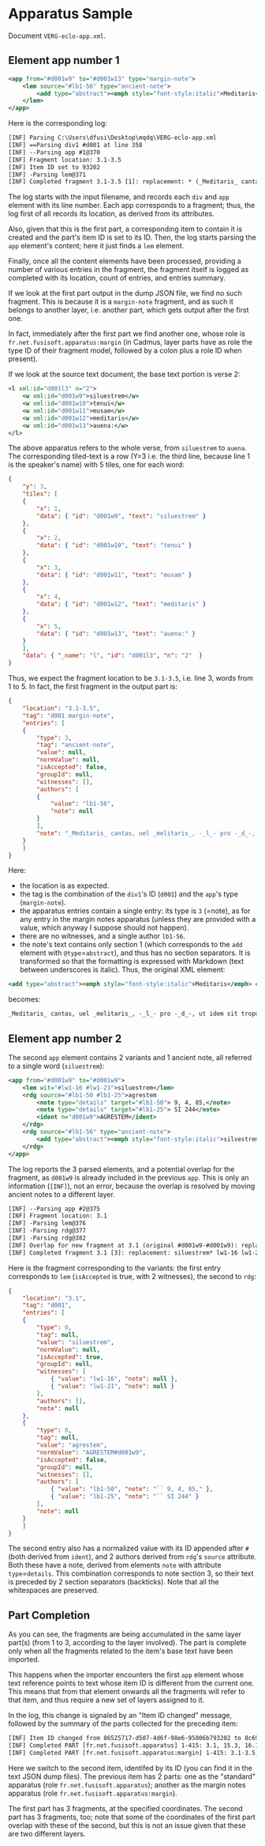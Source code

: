 # Apparatus Sample

Document `VERG-eclo-app.xml`.

## Element app number 1

```xml
<app from="#d001w9" to="#d001w13" type="margin-note">
    <lem source="#lb1-56" type="ancient-note">
        <add type="abstract"><emph style="font-style:italic">Meditaris</emph> cantas, uel <emph style="font-style:italic">melitaris</emph>, -<emph style="font-style:italic">l</emph>- pro -<emph style="font-style:italic">d</emph>-, ut idem sit tropus.</add>
    </lem>
</app>
```

Here is the corresponding log:

```txt
[INF] Parsing C:\Users\dfusi\Desktop\mqdq\VERG-eclo-app.xml
[INF] ==Parsing div1 #d001 at line 358
[INF] --Parsing app #1@370
[INF] Fragment location: 3.1-3.5
[INF] Item ID set to 93202
[INF] -Parsing lem@371
[INF] Completed fragment 3.1-3.5 [1]: replacement: * (_Meditaris_ cantas, uel _melitaris_, -_l_- pro -_d_-, ut idem sit tropus.) lb1-56
```

The log starts with the input filename, and records each `div` and `app` element with its line number. Each app corresponds to a fragment; thus, the log first of all records its location, as derived from its attributes.

Also, given that this is the first part, a corresponding item to contain it is created and the part's item ID is set to its ID. Then, the log starts parsing the `app` element's content; here it just finds a `lem` element.

Finally, once all the content elements have been processed, providing a number of various entries in the fragment, the fragment itself is logged as completed with its location, count of entries, and entries summary.

If we look at the first part output in the dump JSON file, we find no such fragment. This is because it is a `margin-note` fragment, and as such it belongs to another layer, i.e. another part, which gets output after the first one.

In fact, immediately after the first part we find another one, whose role is `fr.net.fusisoft.apparatus:margin` (in Cadmus, layer parts have as role the type ID of their fragment model, followed by a colon plus a role ID when present).

If we look at the source text document, the base text portion is verse 2:

```xml
<l xml:id="d001l3" n="2">
    <w xml:id="d001w9">siluestrem</w>
    <w xml:id="d001w10">tenui</w>
    <w xml:id="d001w11">musam</w>
    <w xml:id="d001w12">meditaris</w>
    <w xml:id="d001w13">auena:</w>
</l>
```

The above apparatus refers to the whole verse, from `siluestrem` to `auena`. The corresponding tiled-text is a row (Y=3 i.e. the third line, because line 1 is the speaker's name) with 5 tiles, one for each word:

```json
{
    "y": 3,
    "tiles": [
    {
        "x": 1,
        "data": { "id": "d001w9", "text": "siluestrem" }
    },
    {
        "x": 2,
        "data": { "id": "d001w10", "text": "tenui" }
    },
    {
        "x": 3,
        "data": { "id": "d001w11", "text": "musam" }
    },
    {
        "x": 4,
        "data": { "id": "d001w12", "text": "meditaris" }
    },
    {
        "x": 5,
        "data": { "id": "d001w13", "text": "auena:" }
    }
    ],
    "data": { "_name": "l", "id": "d001l3", "n": "2"  }
}
```

Thus, we expect the fragment location to be `3.1-3.5`, i.e. line 3, words from 1 to 5. In fact, the first fragment in the output part is:

```json
{
    "location": "3.1-3.5",
    "tag": "d001 margin-note",
    "entries": [
    {
        "type": 3,
        "tag": "ancient-note",
        "value": null,
        "normValue": null,
        "isAccepted": false,
        "groupId": null,
        "witnesses": [],
        "authors": [
        {
            "value": "lb1-56",
            "note": null
        }
        ],
        "note": "_Meditaris_ cantas, uel _melitaris_, -_l_- pro -_d_-, ut idem sit tropus."
    }
    ]
}
```

Here:

- the location is as expected.
- the tag is the combination of the `div1`'s ID (`d001`) and the `app`'s type (`margin-note`).
- the apparatus entries contain a single entry: its type is `3` (=note), as for any entry in the margin notes apparatus (unless they are provided with a value, which anyway I suppose should not happen).
- there are no witnesses, and a single author `lb1-56`.
- the note's text contains only section 1 (which corresponds to the `add` element with `@type`=`abstract`), and thus has no section separators. It is transformed so that the formatting is expressed with Markdown (text between underscores is italic). Thus, the original XML element:

```xml
<add type="abstract"><emph style="font-style:italic">Meditaris</emph> cantas, uel <emph style="font-style:italic">melitaris</emph>, -<emph style="font-style:italic">l</emph>- pro -<emph style="font-style:italic">d</emph>-, ut idem sit tropus.</add>
```

becomes:

```txt
_Meditaris_ cantas, uel _melitaris_, -_l_- pro -_d_-, ut idem sit tropus.
```

## Element app number 2

The second `app` element contains 2 variants and 1 ancient note, all referred to a single word (`siluestrem`):

```xml
<app from="#d001w9" to="#d001w9">
    <lem wit="#lw1-16 #lw1-21">siluestrem</lem>
    <rdg source="#lb1-50 #lb1-25">agrestem
        <note type="details" target="#lb1-50"> 9, 4, 85,</note>
        <note type="details" target="#lb1-25"> SI 244</note>
        <ident n="d001w9">AGRESTEM</ident>
    </rdg>
    <rdg source="#lb1-56" type="ancient-note">
        <add type="abstract"><emph style="font-style:italic">silvestrem</emph>, agrestem<emph style="font-style:italic">.</emph></add>
    </rdg>
</app>
```

The log reports the 3 parsed elements, and a potential overlap for the fragment, as `d001w9` is already included in the previous `app`. This is only an information (`[INF]`), not an error, because the overlap is resolved by moving ancient notes to a different layer.

```txt
[INF] --Parsing app #2@375
[INF] Fragment location: 3.1
[INF] -Parsing lem@376
[INF] -Parsing rdg@377
[INF] -Parsing rdg@382
[INF] Overlap for new fragment at 3.1 (original #d001w9-#d001w9): replacement: siluestrem* lw1-16 lw1-21; replacement: agrestem lb1-50 (``9, 4, 85,) lb1-25 (``SI 244); replacement:  (_silvestrem_, agrestem_._) lb1-56
[INF] Completed fragment 3.1 [3]: replacement: siluestrem* lw1-16 lw1-21; replacement: agrestem lb1-50 (``9, 4, 85,) lb1-25 (``SI 244); replacement:  (_silvestrem_, agrestem_._) lb1-56
```

Here is the fragment corresponding to the variants: the first entry corresponds to `lem` (`isAccepted` is true, with 2 witnesses), the second to `rdg`:

```json
{
    "location": "3.1",
    "tag": "d001",
    "entries": [
    {
        "type": 0,
        "tag": null,
        "value": "siluestrem",
        "normValue": null,
        "isAccepted": true,
        "groupId": null,
        "witnesses": [
            { "value": "lw1-16", "note": null },
            { "value": "lw1-21", "note": null }
        ],
        "authors": [],
        "note": null
    },
    {
        "type": 0,
        "tag": null,
        "value": "agrestem",
        "normValue": "AGRESTEM#d001w9",
        "isAccepted": false,
        "groupId": null,
        "witnesses": [],
        "authors": [
            { "value": "lb1-50", "note": "`` 9, 4, 85," },
            { "value": "lb1-25", "note": "`` SI 244" }
        ],
        "note": null
    }
    ]
}
```

The second entry also has a normalized value with its ID appended after `#` (both derived from `ident`), and 2 authors derived from `rdg`'s `source` attribute. Both these have a note, derived from elements `note` with attribute `type`=`details`. This combination corresponds to note section 3, so their text is preceded by 2 section separators (backticks). Note that all the whitespaces are preserved.

## Part Completion

As you can see, the fragments are being accumulated in the same layer part(s) (from 1 to 3, according to the layer involved). The part is complete only when all the fragments related to the item's base text have been imported.

This happens when the importer encounters the first `app` element whose text reference points to text whose item ID is different from the current one. This means that from that element onwards all the fragments will refer to that item, and thus require a new set of layers assigned to it.

In the log, this change is signaled by an "Item ID changed" message, followed by the summary of the parts collected for the preceding item:

```txt
[INF] Item ID changed from 86525717-d507-4d6f-98e6-95806b793202 to 8c69284e-88e4-4441-bba2-6e23a345f2f9
[INF] Completed PART [fr.net.fusisoft.apparatus] 1-415: 3.1, 15.3, 16.1
[INF] Completed PART [fr.net.fusisoft.apparatus:margin] 1-415: 3.1-3.5, 16.1-16.8
```

Here we switch to the second item, identifed by its ID (you can find it in the text JSON dump files). The previous item has 2 parts: one as the "standard" apparatus (role `fr.net.fusisoft.apparatus`); another as the margin notes apparatus (role `fr.net.fusisoft.apparatus:margin`).

The first part has 3 fragments, at the specified coordinates. The second part has 3 fragments, too; note that some of the coordinates of the first part overlap with these of the second, but this is not an issue given that these are two different layers.

